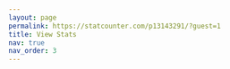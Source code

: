 ```yaml
---
layout: page
permalink: https://statcounter.com/p13143291/?guest=1
title: View Stats
nav: true
nav_order: 3
---
```

